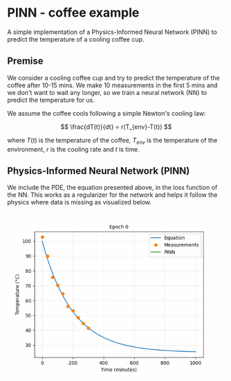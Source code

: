 # PINN - coffee example

A simple implementation of a Physics-Informed Neural Network (PINN) to predict the temperature of a cooling coffee cup.

## Premise

We consider a cooling coffee cup and try to predict the temperature of the coffee after 10-15 mins. We make 10 measurements in the first 5 mins and we don't want to wait any longer, so we train a neural network (NN) to predict the temperature for us.

We assume the coffee cools following a simple Newton's cooling law:

$$
  \frac{dT(t)}{dt} = r(T_{env}-T(t))
$$

where $T(t)$ is the temperature of the coffee, $T_{env}$ is the temperature of the environment, $r$ is the cooling rate and $t$ is time.

## Physics-Informed Neural Network (PINN)

We include the PDE, the equation presented above, in the loss function of the NN. This works as a regularizer for the network and helps it follow the physics where data is missing as visualized below.

<p align="center">
  <img src="figures/PINN.gif" alt="Demo PINN Animation">
</p>
